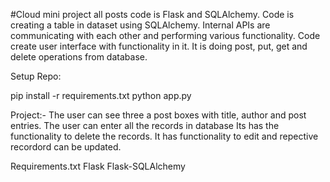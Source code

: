 #Cloud mini project all posts
code is Flask and SQLAlchemy.
Code is creating a table in dataset using SQLAlchemy.
Internal APIs are communicating with each other and performing various functionality. 
Code create user interface with functionality in it.
It is doing post, put, get and delete operations from database.


Setup Repo:

pip install -r requirements.txt
python app.py

Project:-
The user can see three a post boxes with title, author and post entries.
The user can enter all the records in database
Its has the functionality to delete the records.
It has functionality to  edit and repective recordord can be updated.


Requirements.txt
    Flask
    Flask-SQLAlchemy
    
